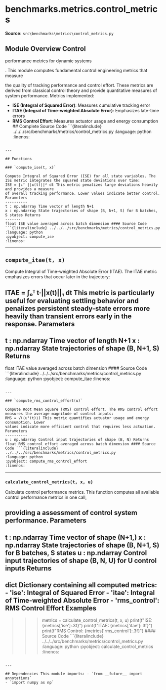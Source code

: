 # benchmarks.metrics.control_metrics

**Source:** `src\benchmarks\metrics\control_metrics.py`

## Module Overview Control

performance metrics for dynamic systems

. This module computes fundamental control engineering metrics that measure


the quality of tracking performance and control effort. These metrics are
derived from classical control theory and provide quantitative measures
of system performance. Metrics implemented:
* **ISE (Integral of Squared Error)**: Measures cumulative tracking error
* **ITAE (Integral of Time-weighted Absolute Error)**: Emphasizes late-time errors
* **RMS Control Effort**: Measures actuator usage and energy consumption ## Complete Source Code ```{literalinclude} ../../../src/benchmarks/metrics/control_metrics.py
:language: python
:linenos:
```

---

## Functions

### `compute_ise(t, x)`

Compute Integral of Squared Error (ISE) for all state variables. The ISE metric integrates the squared state deviations over time:
ISE = ∫₀ᵀ ||x(t)||² dt This metric penalizes large deviations heavily and provides a measure
of overall tracking performance. Lower values indicate better control. Parameters
----------
t : np.ndarray Time vector of length N+1
x : np.ndarray State trajectories of shape (B, N+1, S) for B batches, S states Returns
-------
float ISE value averaged across batch dimension #### Source Code ```{literalinclude} ../../../src/benchmarks/metrics/control_metrics.py
:language: python
:pyobject: compute_ise
:linenos:
```

---

## `compute_itae(t, x)`

Compute Integral of Time-weighted Absolute Error (ITAE). The ITAE metric emphasizes errors that occur later in the trajectory:

ITAE = ∫₀ᵀ t·||x(t)||₁ dt This metric is particularly useful for evaluating settling behavior
and penalizes persistent steady-state errors more heavily than
transient errors early in the response. Parameters
----------
t : np.ndarray Time vector of length N+1
x : np.ndarray State trajectories of shape (B, N+1, S) Returns
-------
float ITAE value averaged across batch dimension #### Source Code ```{literalinclude} ../../../src/benchmarks/metrics/control_metrics.py
:language: python
:pyobject: compute_itae
:linenos:
```

---

### `compute_rms_control_effort(u)`

Compute Root Mean Square (RMS) control effort. The RMS control effort measures the average magnitude of control inputs:
RMS = √(⟨u²(t)⟩) This metric quantifies actuator usage and energy consumption. Lower
values indicate more efficient control that requires less actuation. Parameters
----------
u : np.ndarray Control input trajectories of shape (B, N) Returns
float RMS control effort averaged across batch dimension #### Source Code ```{literalinclude} ../../../src/benchmarks/metrics/control_metrics.py
:language: python
:pyobject: compute_rms_control_effort
:linenos:
```

---

### `calculate_control_metrics(t, x, u)`

Calculate control performance metrics. This function computes all available control performance metrics in one call,

providing a assessment of control system performance. Parameters
----------
t : np.ndarray Time vector of shape (N+1,)
x : np.ndarray State trajectories of shape (B, N+1, S) for B batches, S states
u : np.ndarray Control input trajectories of shape (B, N, U) for U control inputs Returns
-------
dict Dictionary containing all computed metrics: - 'ise': Integral of Squared Error - 'itae': Integral of Time-weighted Absolute Error - 'rms_control': RMS Control Effort Examples
--------
>>> metrics = calculate_control_metrics(t, x, u)
>>> print(f"ISE: {metrics['ise']:.3f}")
>>> print(f"ITAE: {metrics['itae']:.3f}")
>>> print(f"RMS Control: {metrics['rms_control']:.3f}") #### Source Code ```{literalinclude} ../../../src/benchmarks/metrics/control_metrics.py
:language: python
:pyobject: calculate_control_metrics
:linenos:
```

---

## Dependencies This module imports: - `from __future__ import annotations`
- `import numpy as np`
